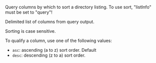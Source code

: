 Query columns by which to sort a directory listing. To use sort, "listInfo" must be set to "query"!

Delimited list of columns from query output.

Sorting is case sensitive.

To qualify a column, use one of the following values:

- `asc`: ascending (a to z) sort order. Default
- `desc`: descending (z to a) sort order.
